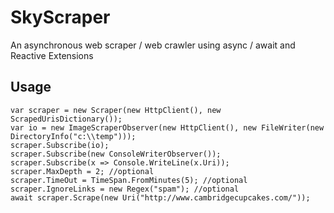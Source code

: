SkyScraper
==========

An asynchronous web scraper / web crawler using async / await and  Reactive Extensions 

Usage
- 
    var scraper = new Scraper(new HttpClient(), new ScrapedUrisDictionary());
    var io = new ImageScraperObserver(new HttpClient(), new FileWriter(new DirectoryInfo("c:\\temp")));
    scraper.Subscribe(io);
    scraper.Subscribe(new ConsoleWriterObserver());
    scraper.Subscribe(x => Console.WriteLine(x.Uri));
    scraper.MaxDepth = 2; //optional
    scraper.TimeOut = TimeSpan.FromMinutes(5); //optional
    scraper.IgnoreLinks = new Regex("spam"); //optional
    await scraper.Scrape(new Uri("http://www.cambridgecupcakes.com/"));
